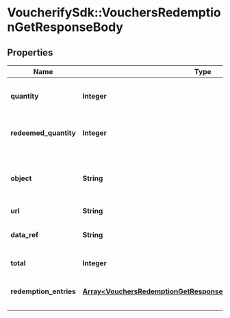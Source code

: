 # VoucherifySdk::VouchersRedemptionGetResponseBody

## Properties

| Name | Type | Description | Notes |
| ---- | ---- | ----------- | ----- |
| **quantity** | **Integer** | The maximum number of times a voucher can be redeemed. |  |
| **redeemed_quantity** | **Integer** | The number of times the voucher was redeemed successfully. |  |
| **object** | **String** | The type of the object represented by JSON. This object stores information about redemptions in a dictionary. | [default to &#39;list&#39;] |
| **url** | **String** | URL |  |
| **data_ref** | **String** | Identifies the name of the attribute that contains the array of &#x60;redemption_entries&#x60;. | [default to &#39;redemption_entries&#39;] |
| **total** | **Integer** | Total number of redemption objects. |  |
| **redemption_entries** | [**Array&lt;VouchersRedemptionGetResponseBodyRedemptionEntriesItem&gt;**](VouchersRedemptionGetResponseBodyRedemptionEntriesItem.md) | Contains the array of successful and failed redemption objects. |  |


